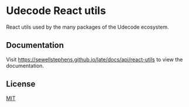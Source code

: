 # Udecode React utils

React utils used by the many packages of the Udecode ecosystem.

## Documentation

Visit https://sewellstephens.github.io/late/docs/api/react-utils to view the documentation.

## License

[MIT](../../LICENSE)
